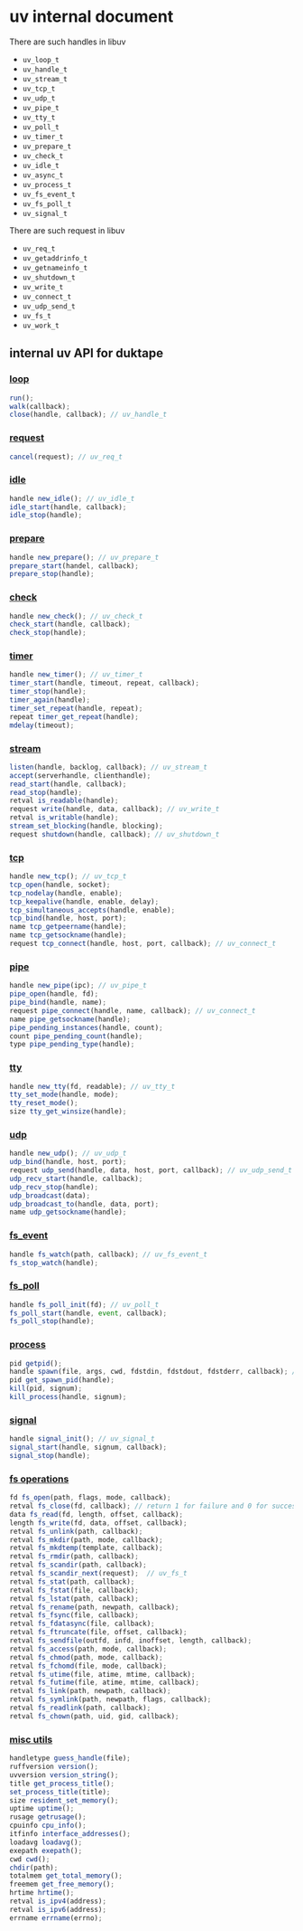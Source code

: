 # uv internal document

There are such handles in libuv

- `uv_loop_t`
- `uv_handle_t`
- `uv_stream_t`
- `uv_tcp_t`
- `uv_udp_t`
- `uv_pipe_t`
- `uv_tty_t`
- `uv_poll_t`
- `uv_timer_t`
- `uv_prepare_t`
- `uv_check_t`
- `uv_idle_t`
- `uv_async_t`
- `uv_process_t`
- `uv_fs_event_t`
- `uv_fs_poll_t`
- `uv_signal_t`

There are such request in libuv

- `uv_req_t`
- `uv_getaddrinfo_t`
- `uv_getnameinfo_t`
- `uv_shutdown_t`
- `uv_write_t`
- `uv_connect_t`
- `uv_udp_send_t`
- `uv_fs_t`
- `uv_work_t`

## internal uv API for duktape

### [loop](http://docs.libuv.org/en/v1.x/loop.html)
```javascript
run();
walk(callback);
close(handle, callback); // uv_handle_t
```

### [request](http://docs.libuv.org/en/v1.x/request.html)
```javascript
cancel(request); // uv_req_t
```

### [idle](http://docs.libuv.org/en/v1.x/idle.html)
```javascript
handle new_idle(); // uv_idle_t
idle_start(handle, callback);
idle_stop(handle);
```

### [prepare](http://docs.libuv.org/en/v1.x/prepare.html)
```javascript
handle new_prepare(); // uv_prepare_t
prepare_start(handel, callback);
prepare_stop(handle);
```

### [check](http://docs.libuv.org/en/v1.x/check.html)
```javascript
handle new_check(); // uv_check_t
check_start(handle, callback);
check_stop(handle);
```

### [timer](http://docs.libuv.org/en/v1.x/timer.html)
```javascript
handle new_timer(); // uv_timer_t
timer_start(handle, timeout, repeat, callback);
timer_stop(handle);
timer_again(handle);
timer_set_repeat(handle, repeat);
repeat timer_get_repeat(handle);
mdelay(timeout);
```

### [stream](http://docs.libuv.org/en/v1.x/stream.html)
```javascript
listen(handle, backlog, callback); // uv_stream_t
accept(serverhandle, clienthandle);
read_start(handle, callback);
read_stop(handle);
retval is_readable(handle);
request write(handle, data, callback); // uv_write_t
retval is_writable(handle);
stream_set_blocking(handle, blocking);
request shutdown(handle, callback); // uv_shutdown_t
```

### [tcp](http://docs.libuv.org/en/v1.x/tcp.html)
```javascript
handle new_tcp(); // uv_tcp_t
tcp_open(handle, socket);
tcp_nodelay(handle, enable);
tcp_keepalive(handle, enable, delay);
tcp_simultaneous_accepts(handle, enable);
tcp_bind(handle, host, port);
name tcp_getpeername(handle);
name tcp_getsockname(handle);
request tcp_connect(handle, host, port, callback); // uv_connect_t
```

### [pipe](http://docs.libuv.org/en/v1.x/pipe.html)
```javascript
handle new_pipe(ipc); // uv_pipe_t
pipe_open(handle, fd);
pipe_bind(handle, name);
request pipe_connect(handle, name, callback); // uv_connect_t
name pipe_getsockname(handle);
pipe_pending_instances(handle, count);
count pipe_pending_count(handle);
type pipe_pending_type(handle);
```

### [tty](http://docs.libuv.org/en/v1.x/tty.html)
```javascript
handle new_tty(fd, readable); // uv_tty_t
tty_set_mode(handle, mode);
tty_reset_mode();
size tty_get_winsize(handle);
```

### [udp](http://docs.libuv.org/en/v1.x/udp.html)
```javascript
handle new_udp(); // uv_udp_t
udp_bind(handle, host, port);
request udp_send(handle, data, host, port, callback); // uv_udp_send_t
udp_recv_start(handle, callback);
udp_recv_stop(handle);
udp_broadcast(data);
udp_broadcast_to(handle, data, port);
name udp_getsockname(handle);
```

### [fs_event](http://docs.libuv.org/en/v1.x/fs_event.html)
```javascript
handle fs_watch(path, callback); // uv_fs_event_t
fs_stop_watch(handle);
```

### [fs_poll](http://docs.libuv.org/en/v1.x/fs_poll.html)
```javascript
handle fs_poll_init(fd); // uv_poll_t
fs_poll_start(handle, event, callback);
fs_poll_stop(handle);
```

### [process](http://docs.libuv.org/en/v1.x/process.html)
```javascript
pid getpid();
handle spawn(file, args, cwd, fdstdin, fdstdout, fdstderr, callback); // uv_process_t
pid get_spawn_pid(handle);
kill(pid, signum);
kill_process(handle, signum);
```

### [signal](http://docs.libuv.org/en/v1.x/signal.html)
```javascript
handle signal_init(); // uv_signal_t
signal_start(handle, signum, callback);
signal_stop(handle);
```

### [fs operations](http://docs.libuv.org/en/v1.x/fs.html)
```javascript
fd fs_open(path, flags, mode, callback);
retval fs_close(fd, callback); // return 1 for failure and 0 for success 
data fs_read(fd, length, offset, callback);
length fs_write(fd, data, offset, callback);
retval fs_unlink(path, callback);
retval fs_mkdir(path, mode, callback);
retval fs_mkdtemp(template, callback);
retval fs_rmdir(path, callback);
retval fs_scandir(path, callback);
retval fs_scandir_next(request);  // uv_fs_t
retval fs_stat(path, callback);
retval fs_fstat(file, callback);
retval fs_lstat(path, callback);
retval fs_rename(path, newpath, callback);
retval fs_fsync(file, callback);
retval fs_fdatasync(file, callback);
retval fs_ftruncate(file, offset, callback);
retval fs_sendfile(outfd, infd, inoffset, length, callback);
retval fs_access(path, mode, callback);
retval fs_chmod(path, mode, callback);
retval fs_fchomd(file, mode, callback);
retval fs_utime(file, atime, mtime, callback);
retval fs_futime(file, atime, mtime, callback);
retval fs_link(path, newpath, callback);
retval fs_symlink(path, newpath, flags, callback);
retval fs_readlink(path, callback);
retval fs_chown(path, uid, gid, callback);
```

### [misc utils](http://docs.libuv.org/en/v1.x/misc.html)
```javascript
handletype guess_handle(file);
ruffversion version();
uvversion version_string();
title get_process_title();
set_process_title(title);
size resident_set_memory();
uptime uptime();
rusage getrusage();
cpuinfo cpu_info();
itfinfo interface_addresses();
loadavg loadavg();
exepath exepath();
cwd cwd();
chdir(path);
totalmem get_total_memory();
freemem get_free_memory();
hrtime hrtime();
retval is_ipv4(address);
retval is_ipv6(address);
errname errname(errno);
```

